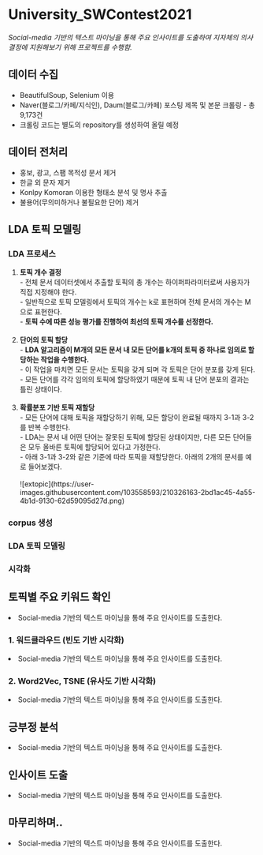 # University_SWContest2021

_Social-media 기반의 텍스트 마이닝을 통해 주요 인사이트를 도출하여 지자체의 의사결정에 지원해보기 위해 프로젝트를 수행함._

## 데이터 수집
<ul>
  <li> BeautifulSoup, Selenium 이용</li>
  <li> Naver(블로그/카페/지식인), Daum(블로그/카페) 포스팅 제목 및 본문 크롤링 - 총 9,173건</li>
  <li> 크롤링 코드는 별도의 repository를 생성하여 올릴 예정</li>
</ul>
  
## 데이터 전처리
<ul>
  <li> 홍보, 광고, 스팸 목적성 문서 제거</li>
  <li> 한글 외 문자 제거</li>  
  <li> Konlpy Komoran 이용한 형태소 분석 및 명사 추출</li>  
  <li> 불용어(무의미하거나 불필요한 단어) 제거</li>
</ul>

## LDA 토픽 모델링
### LDA 프로세스
<ol>
  <li><b> 토픽 개수 결정</b></li>
  - 전체 문서 데이터셋에서 추출할 토픽의 총 개수는 하이퍼파라미터로써 사용자가 직접 지정해야 한다.</br>
  - 일반적으로 토픽 모델링에서 토픽의 개수는 k로 표현하며 전체 문서의 개수는 M으로 표현한다.</br>
  - <b>토픽 수에 따른 성능 평가를 진행하여 최선의 토픽 개수를 선정한다.</b></br></br>
  
  <li><b> 단어의 토픽 할당</b></li>  
  - <b>LDA 알고리즘이 M개의 모든 문서 내 모든 단어를 k개의 토픽 중 하나로 임의로 할당하는 작업을 수행한다.</b></br> 
  - 이 작업을 마치면 모든 문서는 토픽을 갖게 되며 각 토픽은 단어 분포를 갖게 된다.</br>
  - 모든 단어를 각각 임의의 토픽에 할당하였기 때문에 토픽 내 단어 분포의 결과는 틀린 상태이다.</br></br>

  <li><b> 확률분포 기반 토픽 재할당</b></li>
  - 모든 단어에 대해 토픽을 재할당하기 위해, 모든 할당이 완료될 때까지 3-1과 3-2를 반복 수행한다.</br>
  - LDA는 문서 내 어떤 단어는 잘못된 토픽에 할당된 상태이지만, 다른 모든 단어들은 모두 올바른 토픽에 할당되어 있다고 가정한다.</br> 
  - 아래 3-1과 3-2와 같은 기준에 따라 토픽을 재할당한다. 아래의 2개의 문서를 예로 들어보겠다.</br></br>
  ![extopic](https://user-images.githubusercontent.com/103558593/210326163-2bd1ac45-4a55-4b1d-9130-62d59095d27d.png)
  
</ol>

### corpus 생성

### LDA 토픽 모델링

### 시각화

## 토픽별 주요 키워드 확인
<li> Social-media 기반의 텍스트 마이닝을 통해 주요 인사이트를 도출한다.</li>

### 1. 워드클라우드 (빈도 기반 시각화)
<li> Social-media 기반의 텍스트 마이닝을 통해 주요 인사이트를 도출한다.</li>

### 2. Word2Vec, TSNE (유사도 기반 시각화)
<li> Social-media 기반의 텍스트 마이닝을 통해 주요 인사이트를 도출한다.</li>

## 긍부정 분석
<li> Social-media 기반의 텍스트 마이닝을 통해 주요 인사이트를 도출한다.</li>

## 인사이트 도출
<li> Social-media 기반의 텍스트 마이닝을 통해 주요 인사이트를 도출한다.</li>

## 마무리하며..
<li> Social-media 기반의 텍스트 마이닝을 통해 주요 인사이트를 도출한다.</li>
